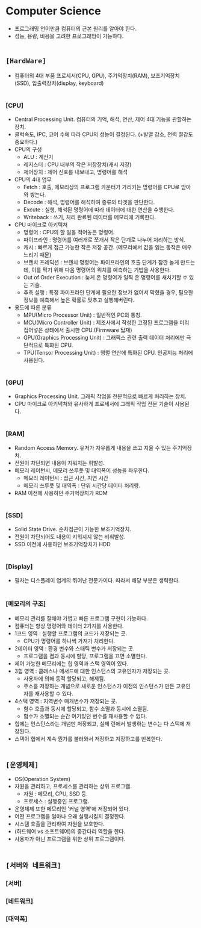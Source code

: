 # Computer Science
* 프로그래밍 언어만큼 컴퓨터의 근본 원리를 알아야 한다.
* 성능, 용량, 비용을 고려한 프로그래밍이 가능하다.<br><br>

## `[HardWare]`
* 컴퓨터의 4대 부품 프로세서(CPU, GPU), 주기억장치(RAM), 보조기억장치(SSD), 입출력장치(display, keyboard)<br><br>

### [CPU]
* Central Processing Unit. 컴퓨터의 기억, 해석, 연산, 제어 4대 기능을 관할하는 장치.
* 클럭속도, IPC, 코어 수에 따라 CPU의 성능이 결정된다. (+발열 감소, 전력 절감도 중요하다.)
* CPU의 구성
    * ALU : 계산기
    * 레지스터 : CPU 내부의 작은 저장장치(캐시 저장)
    * 제어장치 : 제어 신호를 내보내고, 명령어를 해석
* CPU의 4대 업무
    * Fetch : 호출, 메모리상의 프로그램 카운터가 가리키는 명령어를 CPU로 받아와 쌓는다.
    * Decode : 해석, 명령어를 해석하여 종류와 타겟을 판단한다.
    * Excute : 실행, 해석된 명령어에 따라 데이터에 대한 연산을 수행한다.
    * Writeback : 쓰기, 처리 완료된 데이터를 메모리에 기록한다.
* CPU 마이크로 아키텍쳐
    * 명령어 : CPU의 할 일을 적어놓은 명령어.
    * 파이프라인 : 명령어를 여러개로 쪼개서 작은 단계로 나누어 처리하는 방식.
    * 캐시 : 빠르게 접근 가능한 작은 저장 공간. (메모리에서 값을 읽는 동작은 매우 느리기 때문)
    * 브랜치 프레딕션 : 브랜치 명령어는 파이프라인의 호출 단계가 잠깐 놀게 만드는데, 이를 막기 위해 다음 명령어의 위치를 예측하는 기법을 사용한다.
    * Out of Order Execution : 늦게 온 명령어가 일찍 온 명령어를 새치기할 수 있는 기술.
    * 추측 실행 : 특정 파이프라인 단계에 필요한 정보가 없어서 막혔을 경우, 필요한 정보를 예측해서 높은 확률로 맞추고 실행해버린다.
* 용도에 따른 분류
    * MPU(Micro Processor Unit) : 일반적인 PC의 통칭.
    * MCU(Micro Controller Unit) : 제조사에서 작성한 고정된 프로그램을 미리 집어넣은 상태에서 출시한 CPU.(Firmware 탑재)
    * GPU(Graphics Processing Unit) : 그래픽스 관련 출력 데이터 처리에만 극단적으로 특화된 CPU.
    * TPU(Tensor Processing Unit) : 행렬 연산에 특화된 CPU. 인공지능 처리에 사용된다.<br><br>

### [GPU]
* Graphics Processing Unit. 그래픽 작업을 전문적으로 빠르게 처리하는 장치.
* CPU 마이크로 아키텍쳐와 유사하게 프로세서에 그래픽 작업 전문 기술이 사용된다.<br><br>

### [RAM]
* Random Access Memory. 유저가 자유롭게 내용을 쓰고 지울 수 있는 주기억장치.
* 전원이 차단되면 내용이 지워지는 휘발성.
* 메모리 레이턴시, 메모리 쓰루풋 및 대역폭이 성능을 좌우한다.
    * 메모리 레이턴시 : 접근 시간, 지연 시간
    * 메모리 쓰루풋 및 대역폭 : 단위 시간당 데이터 처리량.
* RAM 이전에 사용하던 주기억장치가 ROM<br><br>

### [SSD]
* Solid State Drive. 순차접근이 가능한 보조기억장치.
* 전원이 차단되어도 내용이 지워지지 않는 비휘발성.
* SSD 이전에 사용하던 보조기억장치가 HDD<br><br>

### [Display]
* 필자는 디스플레이 업계의 뛰어난 전문가이다. 따라서 해당 부분은 생략한다.<br><br>

### [메모리의 구조]
* 메모리 관리를 잘해야 가볍고 빠른 프로그램 구현이 가능하다.
* 컴퓨터는 항상 명령어와 데이터 2가지를 사용한다.
* 1코드 영역 : 실행할 프로그램의 코드가 저장되는 곳.
    * CPU가 명령어를 하나씩 가져가 처리한다.
* 2데이터 영역 : 환경 변수와 스태틱 변수가 저장되는 곳.
    * 프로그램을 켬과 동시에 할당, 프로그램을 끄면 소멸한다.
* 제어 가능한 메모리에는 힙 영역과 스택 영역이 있다.
* 3힙 영역 : 클래스나 메서드에 대한 인스턴스의 고유인자가 저장되는 곳. 
    * 사용자에 의해 동적 할당되고, 해제됨.
    * 주소를 저장하는 개념으로 새로운 인스턴스가 이전의 인스턴스가 만든 고유인자를 재사용할 수 있다.
* 4스택 영역 : 지역변수 매개변수가 저장되는 곳. 
    * 함수 호출과 동시에 할당되고, 함수 소멸과 동시에 소멸됨.
    * 함수가 소멸되는 순간 여기있던 변수를 재사용할 수 없다.
* 힙에는 인스턴스라는 개념만 저장되고, 실제 런에서 발생하는 변수는 다 스택에 저장된다.
* 스택이 힙에서 계속 뭔가를 불러와서 저장하고 저장하고를 반복한다.<br><br>



## `[운영체제]`
* OS(Operation System)
* 자원을 관리하고, 프로세스를 관리하는 상위 프로그램.
    * 자원 : 메모리, CPU, SSD 등.
    * 프로세스 : 실행중인 프로그램.
* 운영체제 또한 메모리인 '커널 영역'에 저장되어 있다.
* 어떤 프로그램을 얼마나 오래 실행시킬지 결정한다.
* 시스템 호출을 관리하여 자원을 보호한다.
* (하드웨어 vs 소프트웨어)의 중간다리 역할을 한다.
* 사용자가 아닌 프로그램을 위한 상위 프로그램이다.<br><br>



## `[서버와 네트워크]`
### [서버]
### [네트워크]
### [대역폭]